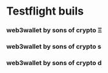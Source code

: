 # Testflight buils


### web3wallet by sons of crypto Ξ


### web3wallet by sons of crypto s


### web3wallet by sons of crypto d
